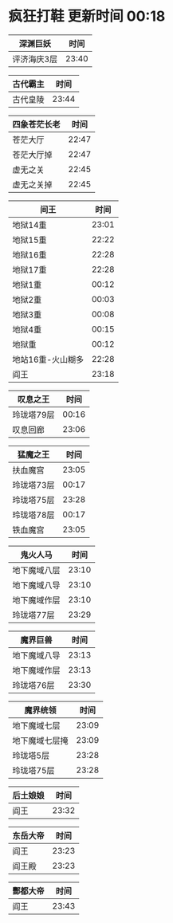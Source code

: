 # 疯狂打鞋 更新时间 00:18

| 深渊巨妖   | 时间    |
|--------|-------|
| 评济海庆3层 | 23:40 |

| 古代霸主   | 时间    |
|--------|-------|
| 古代皇陵 | 23:44 |

| 四象苍茫长老   | 时间    |
|--------|-------|
| 苍茫大厅 | 22:47 |
| 苍茫大厅掉 | 22:47 |
| 虚无之关 | 22:45 |
| 虚无之关掉 | 22:45 |

| 间王   | 时间    |
|--------|-------|
| 地狱14重 | 23:01 |
| 地狱15重 | 22:22 |
| 地狱16重 | 22:28 |
| 地狱17重 | 22:28 |
| 地狱1重 | 00:12 |
| 地狱2重 | 00:03 |
| 地狱3重 | 00:08 |
| 地狱4重 | 00:15 |
| 地狱重 | 00:12 |
| 地站16重-火山糊多 | 22:28 |
| 阎王 | 23:18 |

| 叹息之王   | 时间    |
|--------|-------|
| 玲珑塔79层 | 00:16 |
| 叹息回廊 | 23:06 |

| 猛魔之王   | 时间    |
|--------|-------|
| 扶血魔宫 | 23:05 |
| 玲珑塔73层 | 00:17 |
| 玲珑塔75层 | 23:28 |
| 玲珑塔78层 | 00:17 |
| 铁血魔宫 | 23:05 |

| 鬼火人马   | 时间    |
|--------|-------|
| 地下魔域八层 | 23:10 |
| 地下魔域八导 | 23:10 |
| 地下魔域作层 | 23:10 |
| 玲珑塔77层 | 23:29 |

| 魔界巨兽   | 时间    |
|--------|-------|
| 地下魔域八导 | 23:13 |
| 地下魔域作层 | 23:13 |
| 玲珑塔76层 | 23:30 |

| 魔界统领   | 时间    |
|--------|-------|
| 地下魔域七层 | 23:09 |
| 地下魔域七层掩 | 23:09 |
| 玲珑塔5层 | 23:28 |
| 玲珑塔75层 | 23:28 |

| 后土娘娘   | 时间    |
|--------|-------|
| 阎王 | 23:32 |

| 东岳大帝   | 时间    |
|--------|-------|
| 阎王 | 23:23 |
| 阎王殿 | 23:23 |

| 酆都大帝   | 时间    |
|--------|-------|
| 阎王 | 23:43 |